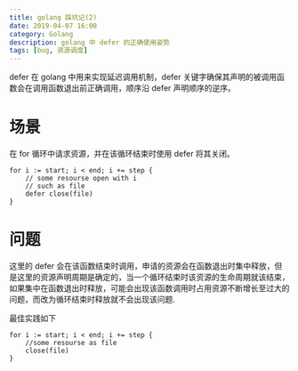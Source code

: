 ```yaml
---
title: golang 踩坑记(2)
date: 2019-04-07 16:00
category: Golang
description: golang 中 defer 的正确使用姿势
tags: [bug, 资源调度]
---
```


defer 在 golang 中用来实现延迟调用机制，defer 关键字确保其声明的被调用函数会在调用函数退出前正确调用，顺序沿 defer 声明顺序的逆序。

# 场景

在 for 循环中请求资源，并在该循环结束时使用 defer 将其关闭。

```golang
for i := start; i < end; i += step {
    // some resourse open with i
    // such as file
    defer close(file)
}
```

# 问题

这里的 defer 会在该函数结束时调用，申请的资源会在函数退出时集中释放，但是这里的资源声明周期是确定的，当一个循环结束时该资源的生命周期就该结束，如果集中在函数退出时释放，可能会出现该函数调用时占用资源不断增长至过大的问题，而改为循环结束时释放就不会出现该问题.

最佳实践如下

```golang
for i := start; i < end; i += step {
    //some resourse as file
    close(file)
}
```
